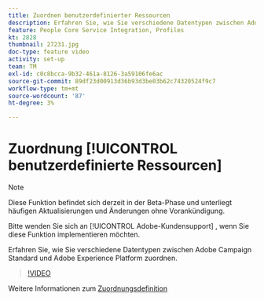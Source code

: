 ```yaml
---
title: Zuordnen benutzerdefinierter Ressourcen
description: Erfahren Sie, wie Sie verschiedene Datentypen zwischen Adobe Campaign Standard (ACS) und Adobe Experience Platform (AEP) zuordnen.
feature: People Core Service Integration, Profiles
kt: 2828
thumbnail: 27231.jpg
doc-type: feature video
activity: set-up
team: TM
exl-id: c0c8bcca-9b32-461a-8126-3a59106fe6ac
source-git-commit: 89df23d00913d36b93d3be03b62c74320524f9c7
workflow-type: tm+mt
source-wordcount: '87'
ht-degree: 3%

---
```


# Zuordnung [!UICONTROL benutzerdefinierte Ressourcen]

>[!NOTE]
>
>Diese Funktion befindet sich derzeit in der Beta-Phase und unterliegt häufigen Aktualisierungen und Änderungen ohne Vorankündigung.
>
>Bitte wenden Sie sich an [!UICONTROL Adobe-Kundensupport] , wenn Sie diese Funktion implementieren möchten.

Erfahren Sie, wie Sie verschiedene Datentypen zwischen Adobe Campaign Standard und Adobe Experience Platform zuordnen.

>[!VIDEO](https://video.tv.adobe.com/v/27231?quality=12&learn=on)

Weitere Informationen zum [Zuordnungsdefinition](https://experienceleague.adobe.com/docs/campaign-standard/using/integrating-with-adobe-cloud/adobe-experience-platform/data-connector/aep-mapping-definition.html)
